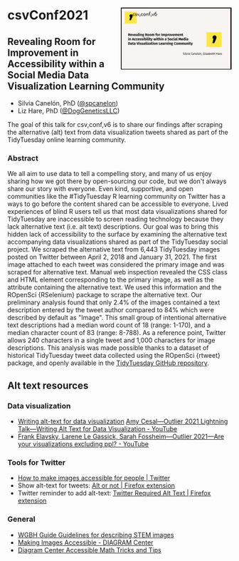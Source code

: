 # csvConf2021 <a href='https://github.com/spcanelon/csvConf2021'><img src='coverImage.png' align="right" height="138.5" alt='Promotional image created by CSVConf featuring the title of the presentation "Revealing Room for Improvement in Accessibility within a Social Media Data Visualization Learning Community." It also shows the conference name (csv,conf,v6) in the top right next along with the comma CSV Conf logo, and presenter names on the bottom right'/></a>

<!-- badges: start -->
<!-- badges: end -->

## Revealing Room for Improvement in Accessibility within a Social Media Data Visualization Learning Community

- Silvia Canelón, PhD ([\@spcanelon](https://www.twitter.com/@spcanelon))
- Liz Hare, PhD ([\@DogGeneticsLLC](https://www.twitter.com/@DogGeneticsLLC))

The goal of this talk for csv,conf,v6 is to share our findings after scraping the alternative (alt) text from data visualization tweets shared as part of the TidyTuesday online learning community.

### Abstract

We all aim to use data to tell a compelling story, and many of us enjoy sharing how we got there by open-sourcing our code, but we don't always share our story with everyone. Even kind, supportive, and open communities like the #TidyTuesday R learning community on Twitter has a ways to go before the content shared can be accessible to everyone. Lived experiences of blind R users tell us that most data visualizations shared for TidyTuesday are inaccessible to screen reading technology because they lack alternative text (i.e. alt text) descriptions. Our goal was to bring this hidden lack of accessibility to the surface by examining the alternative text accompanying data visualizations shared as part of the TidyTuesday social project. We scraped the alternative text from 6,443 TidyTuesday images posted on Twitter between April 2, 2018 and January 31, 2021. The first image attached to each tweet was considered the primary image and was scraped for alternative text. Manual web inspection revealed the CSS class and HTML element corresponding to the primary image, as well as the attribute containing the alternative text. We used this information and the ROpenSci {RSelenium} package to scrape the alternative text. Our preliminary analysis found that only 2.4% of the images contained a text description entered by the tweet author compared to 84% which were described by default as "Image". This small group of intentional alternative text descriptions had a median word count of 18 (range: 1-170), and a median character count of 83 (range: 8-788). As a reference point, Twitter allows 240 characters in a single tweet and 1,000 characters for image descriptions. This analysis was made possible thanks to a dataset of historical TidyTuesday tweet data collected using the ROpenSci {rtweet} package, and openly available in the [TidyTuesday GitHub repository](https://github.com/rfordatascience/tidytuesday).

## Alt text resources

### Data visualization

*	[Writing alt-text for data visualization](https://medium.com/nightingale/writing-alt-text-for-data-visualization-2a218ef43f81)
[Amy Cesal—Outlier 2021 Lightning Talk—Writing Alt Text for Data Visualization - YouTube](https://www.youtube.com/watch?v=nBcR95S0F0o)
* [Frank Elavsky, Larene Le Gassick, Sarah Fossheim—Outlier 2021—Are your visualizations excluding ppl? - YouTube](https://www.youtube.com/watch?v=SWB-KLXN-Ok&list=PLAm5TIX-yz7IkKOUcStM_vl8AD0S9v0co&index=10)

### Tools for Twitter

* [How to make images accessible for people | Twitter](https://help.twitter.com/en/using-twitter/picture-descriptions)
* Show alt-text for tweets: [Alt or not | Firefox extension](https://addons.mozilla.org/en-US/firefox/addon/alt-or-not/)
* Twitter reminder to add alt-text: [Twitter Required Alt Text | Firefox extension](https://addons.mozilla.org/en-GB/firefox/addon/twitter-required-alt-text/)

### General

* [WGBH Guide Guidelines for describing STEM images](https://www.wgbh.org/foundation/ncam/guidelines/guidelines-for-describing-stem-images)
*	[Making Images Accessible - DIAGRAM Center](http://diagramcenter.org/making-images-accessible.html)
*	[Diagram Center Accessible Math Tricks and Tips](http://diagramcenter.org/accessible-math-tools-tips-and-training.html#training)
